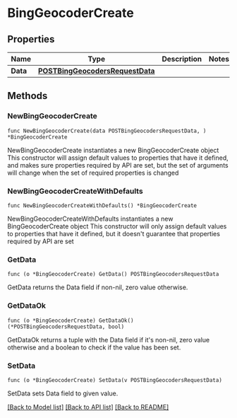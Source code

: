 # BingGeocoderCreate

## Properties

Name | Type | Description | Notes
------------ | ------------- | ------------- | -------------
**Data** | [**POSTBingGeocodersRequestData**](POSTBingGeocodersRequestData.md) |  | 

## Methods

### NewBingGeocoderCreate

`func NewBingGeocoderCreate(data POSTBingGeocodersRequestData, ) *BingGeocoderCreate`

NewBingGeocoderCreate instantiates a new BingGeocoderCreate object
This constructor will assign default values to properties that have it defined,
and makes sure properties required by API are set, but the set of arguments
will change when the set of required properties is changed

### NewBingGeocoderCreateWithDefaults

`func NewBingGeocoderCreateWithDefaults() *BingGeocoderCreate`

NewBingGeocoderCreateWithDefaults instantiates a new BingGeocoderCreate object
This constructor will only assign default values to properties that have it defined,
but it doesn't guarantee that properties required by API are set

### GetData

`func (o *BingGeocoderCreate) GetData() POSTBingGeocodersRequestData`

GetData returns the Data field if non-nil, zero value otherwise.

### GetDataOk

`func (o *BingGeocoderCreate) GetDataOk() (*POSTBingGeocodersRequestData, bool)`

GetDataOk returns a tuple with the Data field if it's non-nil, zero value otherwise
and a boolean to check if the value has been set.

### SetData

`func (o *BingGeocoderCreate) SetData(v POSTBingGeocodersRequestData)`

SetData sets Data field to given value.



[[Back to Model list]](../README.md#documentation-for-models) [[Back to API list]](../README.md#documentation-for-api-endpoints) [[Back to README]](../README.md)


